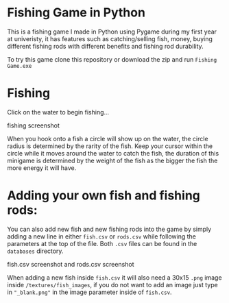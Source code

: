 # Fishing Game in Python
This is a fishing game I made in Python using Pygame during my first year at univeristy, it has features such as catching/selling fish, money, buying different fishing rods with different benefits and fishing rod durability.

To try this game clone this repository or download the zip and run `Fishing Game.exe`

# Fishing
Click on the water to begin fishing...

fishing screenshot

When you hook onto a fish a circle will show up on the water, the circle radius is determined by the rarity of the fish. Keep your cursor within the circle while it moves around the water to catch the fish, the duration of this minigame is determined by the weight of the fish as the bigger the fish the more energy it will have.

# Adding your own fish and fishing rods:
You can also add new fish and new fishing rods into the game by simply adding a new line in either `fish.csv` or `rods.csv` while following the parameters at the top of the file. Both `.csv` files can be found in the `databases` directory.

fish.csv screenshot and rods.csv screenshot

When adding a new fish inside `fish.csv` it will also need a 30x15 `.png` image inside `/textures/fish_images`, if you do not want to add an image just type in `"_blank.png"` in the image parameter inside of `fish.csv`.